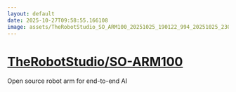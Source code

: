```yaml
---
layout: default
date: 2025-10-27T09:58:55.166108
image: assets/TheRobotStudio_SO_ARM100_20251025_190122_994_20251025_230050_ba8616--20251026T010058469--cropped.png
---
```


# [TheRobotStudio/SO-ARM100](https://github.com/TheRobotStudio/SO-ARM100/)

Open source robot arm for end-to-end AI
